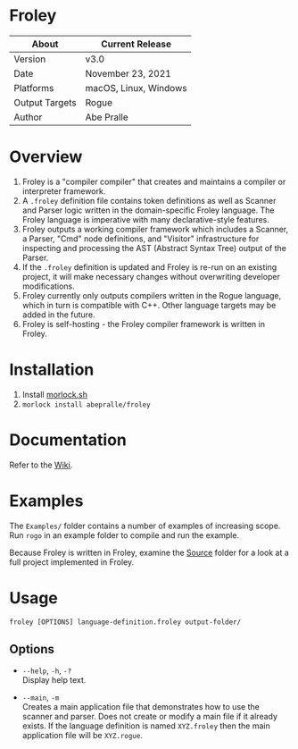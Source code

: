 # Froley

About          | Current Release
---------------|-----------------------
Version        | v3.0
Date           | November 23, 2021
Platforms      | macOS, Linux, Windows
Output Targets | Rogue
Author         | Abe Pralle

# Overview
1. Froley is a "compiler compiler" that creates and maintains a compiler or interpreter framework.
2. A `.froley` definition file contains token definitions as well as Scanner and Parser logic written in the domain-specific Froley language. The Froley language is imperative with many declarative-style features.
3. Froley outputs a working compiler framework which includes a Scanner, a Parser, "Cmd" node definitions, and "Visitor" infrastructure for inspecting and processing the AST (Abstract Syntax Tree) output of the Parser.
4. If the `.froley` definition is updated and Froley is re-run on an existing project, it will make necessary changes without overwriting developer modifications.
5. Froley currently only outputs compilers written in the Rogue language, which in turn is compatible with C++. Other language targets may be added in the future.
6. Froley is self-hosting - the Froley compiler framework is written in Froley.

# Installation
1. Install [morlock.sh](https://morlock.sh)
2. `morlock install abepralle/froley`

# Documentation
Refer to the [Wiki](wiki).

# Examples
The `Examples/` folder contains a number of examples of increasing scope. Run `rogo` in an example folder to compile and run the example.

Because Froley is written in Froley, examine the [Source](Source) folder for a look at a full project implemented in Froley.

# Usage

    froley [OPTIONS] language-definition.froley output-folder/

## Options

- `--help`, `-h`, `-?`<br>
    Display help text.

- `--main`, `-m`<br>
    Creates a main application file that demonstrates how to use the scanner and parser.
    Does not create or modify a main file if it already exists. If the language definition is named
    `XYZ.froley` then the main application file will be `XYZ.rogue`.

